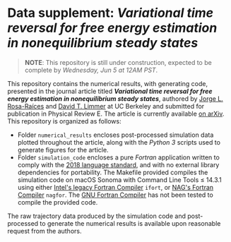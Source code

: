 # Data supplement: _Variational time reversal for free energy estimation in nonequilibrium steady states_

> __NOTE__: This repository is still under construction, expected to be complete by _Wednesday, Jun 5 at 12AM PST_.

This repository contains the numerical results, with generating code, presented in the journal article titled ___Variational time reversal for free energy estimation in nonequilibrium steady states___, authored by [Jorge L. Rosa-Raíces](mailto:jrosaraices@berkeley.edu) and [David T. Limmer](mailto:dlimmer@berkeley.edu) at UC Berkeley and submitted for publication in Physical Review E.  The article is currently available [on arXiv](https://arxiv.org/abs/2406.01582).  This repository is organized as follows:

- Folder `numerical_results` encloses post-processed simulation data plotted throughout the article, along with the _Python 3_ scripts used to generate figures for the article.
- Folder `simulation_code` encloses a pure _Fortran_ application written to comply with the [2018 language standard](https://wg5-fortran.org/f2018.html), and with no external library dependencies for portability.  The Makefile provided compiles the simulation code on macOS Sonoma with Command Line Tools ≤ 14.3.1 using either [Intel's legacy Fortran Compiler](https://www.intel.com/content/www/us/en/developer/tools/oneapi/fortran-compiler.html) `ifort`, or [NAG's Fortran Compiler](https://nag.com/fortran-compiler/) `nagfor`.  The [GNU Fortran Compiler](https://gcc.gnu.org/fortran/) has not been tested to compile the provided code.

The raw trajectory data produced by the simulation code and post-processed to generate the numerical results is available upon reasonable request from the authors. <!--Input files are provided to generate the same data, together with processing scripts, are included together with the processed data files.-->
